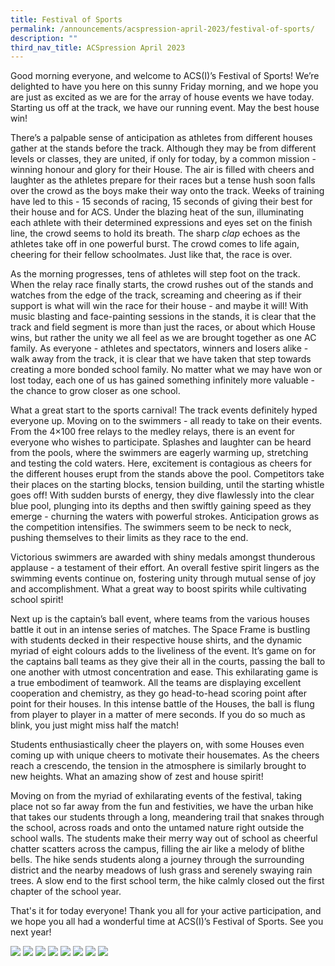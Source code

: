 ```yaml
---
title: Festival of Sports
permalink: /announcements/acspression-april-2023/festival-of-sports/
description: ""
third_nav_title: ACSpression April 2023
---
```

Good morning everyone, and welcome to ACS(I)’s Festival of Sports! We’re delighted to have you here on this sunny Friday morning, and we hope you are just as excited as we are for the array of house events we have today. Starting us off at the track, we have our running event. May the best house win!

There’s a palpable sense of anticipation as athletes from different houses gather at the stands before the track. Although they may be from different levels or classes, they are united, if only for today, by a common mission - winning honour and glory for their House. The air is filled with cheers and laughter as the athletes prepare for their races but a tense hush soon falls over the crowd as the boys make their way onto the track. Weeks of training have led to this - 15 seconds of racing, 15 seconds of giving their best for their house and for ACS. Under the blazing heat of the sun, illuminating each athlete with their determined expressions and eyes set on the finish line, the crowd seems to hold its breath. The sharp _clap_ echoes as the athletes take off in one powerful burst. The crowd comes to life again, cheering for their fellow schoolmates. Just like that, the race is over.

As the morning progresses, tens of athletes will step foot on the track. When the relay race finally starts, the crowd rushes out of the stands and watches from the edge of the track, screaming and cheering as if their support is what will win the race for their house - and maybe it will! With music blasting and face-painting sessions in the stands, it is clear that the track and field segment is more than just the races, or about which House wins, but rather the unity we all feel as we are brought together as one AC family. As everyone - athletes and spectators, winners and losers alike - walk away from the track, it is clear that we have taken that step towards creating a more bonded school family. No matter what we may have won or lost today, each one of us has gained something infinitely more valuable - the chance to grow closer as one school.

What a great start to the sports carnival! The track events definitely hyped everyone up. Moving on to the swimmers - all ready to take on their events. From the 4×100 free relays to the medley relays, there is an event for everyone who wishes to participate. Splashes and laughter can be heard from the pools, where the swimmers are eagerly warming up, stretching and testing the cold waters. Here, excitement is contagious as cheers for the different houses erupt from the stands above the pool. Competitors take their places on the starting blocks, tension building, until the starting whistle goes off! With sudden bursts of energy, they dive flawlessly into the clear blue pool, plunging into its depths and then swiftly gaining speed as they emerge - churning the waters with powerful strokes. Anticipation grows as the competition intensifies. The swimmers seem to be neck to neck, pushing themselves to their limits as they race to the end.

Victorious swimmers are awarded with shiny medals amongst thunderous applause - a testament of their effort. An overall festive spirit lingers as the swimming events continue on, fostering unity through mutual sense of joy and accomplishment. What a great way to boost spirits while cultivating school spirit!

Next up is the captain’s ball event, where teams from the various houses battle it out in an intense series of matches. The Space Frame is bustling with students decked in their respective house shirts, and the dynamic myriad of eight colours adds to the liveliness of the event. It’s game on for the captains ball teams as they give their all in the courts, passing the ball to one another with utmost concentration and ease. This exhilarating game is a true embodiment of teamwork. All the teams are displaying excellent cooperation and chemistry, as they go head-to-head scoring point after point for their houses. In this intense battle of the Houses, the ball is flung from player to player in a matter of mere seconds. If you do so much as blink, you just might miss half the match!

Students enthusiastically cheer the players on, with some Houses even coming up with unique cheers to motivate their housemates. As the cheers reach a crescendo, the tension in the atmosphere is similarly brought to new heights. What an amazing show of zest and house spirit!

Moving on from the myriad of exhilarating events of the festival, taking place not so far away from the fun and festivities, we have the urban hike that takes our students through a long, meandering trail that snakes through the school, across roads and onto the untamed nature right outside the school walls. The students make their merry way out of school as cheerful chatter scatters across the campus, filling the air like a melody of blithe bells. The hike sends students along a journey through the surrounding district and the nearby meadows of lush grass and serenely swaying rain trees. A slow end to the first school term, the hike calmly closed out the first chapter of the school year.

That's it for today everyone! Thank you all for your active participation, and we hope you all had a wonderful time at ACS(I)’s Festival of Sports. See you next year!

![](/images/ACSpression/picture1z.jpg)
![](/images/ACSpression/picture2z.jpg)
![](/images/ACSpression/picture3z.jpg)
![](/images/ACSpression/picture4z.jpg)
![](/images/ACSpression/picture5z.jpg)
![](/images/ACSpression/picture6z.jpg)
![](/images/ACSpression/picture7z.jpg)
![](/images/ACSpression/picture8z.jpg)